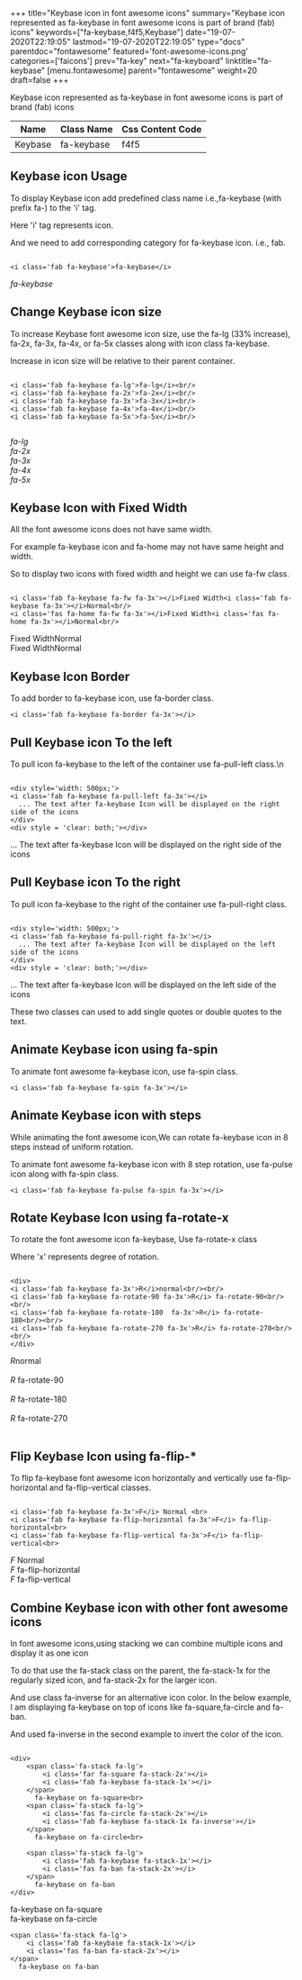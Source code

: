 +++
title="Keybase icon in font awesome icons"
summary="Keybase icon represented as fa-keybase in font awesome icons is part of brand (fab) icons"
keywords=["fa-keybase,f4f5,Keybase"]
date="19-07-2020T22:19:05"
lastmod="19-07-2020T22:19:05"
type="docs"
parentdoc="fontawesome"
featured='font-awesome-icons.png'
categories=['faicons']
prev="fa-key"
next="fa-keyboard"
linktitle="fa-keybase"
[menu.fontawesome]
parent="fontawesome"
weight=20
draft=false
+++


Keybase icon represented as fa-keybase in font awesome icons is part of brand (fab) icons

<div class='table-responsive'><table class='table'><thead><tr><th>Name</th><th>Class Name</th><th>Css Content Code</th></tr></thead><tbody><tr><td>Keybase</td><td>fa-keybase</td><td>f4f5</td></tr></tbody></table></div>



## Keybase icon Usage

To display Keybase icon add predefined class name i.e.,fa-keybase (with prefix fa-) to the 'i' tag.

Here 'i' tag represents icon.

And we need to add corresponding category for fa-keybase icon. i.e., fab.


```

<i class='fab fa-keybase'>fa-keybase</i>
```

<i class='fab fa-keybase'>fa-keybase</i>




## Change Keybase icon size
To increase Keybase font awesome icon size, use the fa-lg (33% increase), fa-2x, fa-3x, fa-4x, or fa-5x classes along with icon class fa-keybase.

Increase in icon size will be relative to their parent container. 

```

<i class='fab fa-keybase fa-lg'>fa-lg</i><br/>
<i class='fab fa-keybase fa-2x'>fa-2x</i><br/>
<i class='fab fa-keybase fa-3x'>fa-3x</i><br/>
<i class='fab fa-keybase fa-4x'>fa-4x</i><br/>
<i class='fab fa-keybase fa-5x'>fa-5x</i><br/>
            
```

<i class='fab fa-keybase fa-lg'>fa-lg</i><br/>
<i class='fab fa-keybase fa-2x'>fa-2x</i><br/>
<i class='fab fa-keybase fa-3x'>fa-3x</i><br/>
<i class='fab fa-keybase fa-4x'>fa-4x</i><br/>
<i class='fab fa-keybase fa-5x'>fa-5x</i><br/>
            



## Keybase Icon with Fixed Width 

All the font awesome icons does not have same width.

For example fa-keybase icon and fa-home may not have same height and width.

So to display two icons with fixed width and height we can use fa-fw class.


```

<i class='fab fa-keybase fa-fw fa-3x'></i>Fixed Width<i class='fab fa-keybase fa-3x'></i>Normal<br/>
<i class='fas fa-home fa-fw fa-3x'></i>Fixed Width<i class='fas fa-home fa-3x'></i>Normal<br/>
```

<i class='fab fa-keybase fa-fw fa-3x'></i>Fixed Width<i class='fab fa-keybase fa-3x'></i>Normal<br/>
<i class='fas fa-home fa-fw fa-3x'></i>Fixed Width<i class='fas fa-home fa-3x'></i>Normal<br/>



## Keybase Icon Border 

To add border to fa-keybase icon, use fa-border class.


```
<i class='fab fa-keybase fa-border fa-3x'></i>

```
<i class='fab fa-keybase fa-border fa-3x'></i>





## Pull Keybase icon To the left

To pull icon fa-keybase to the left of the container use fa-pull-left class.\n

```

<div style='width: 500px;'>
<i class='fab fa-keybase fa-pull-left fa-3x'></i>
  ... The text after fa-keybase Icon will be displayed on the right side of the icons
</div>
<div style = 'clear: both;'></div>
```

<div style='width: 500px;'>
<i class='fab fa-keybase fa-pull-left fa-3x'></i>
  ... The text after fa-keybase Icon will be displayed on the right side of the icons
</div>
<div style = 'clear: both;'></div>




## Pull Keybase icon To the right
To pull icon fa-keybase to the right of the container use fa-pull-right class.

```

<div style='width: 500px;'>
<i class='fab fa-keybase fa-pull-right fa-3x'></i>
  ... The text after fa-keybase Icon will be displayed on the left side of the icons
</div>
<div style = 'clear: both;'></div>
```

<div style='width: 500px;'>
<i class='fab fa-keybase fa-pull-right fa-3x'></i>
  ... The text after fa-keybase Icon will be displayed on the left side of the icons
</div>
<div style = 'clear: both;'></div>

These two classes can used to add single quotes or double quotes to the text.


## Animate Keybase icon using fa-spin
To animate font awesome fa-keybase icon, use fa-spin class.

```
<i class='fab fa-keybase fa-spin fa-3x'></i>
```
<i class='fab fa-keybase fa-spin fa-3x'></i>




## Animate Keybase icon with steps
While animating the font awesome icon,We can rotate fa-keybase icon in 8 steps instead of uniform rotation.

To animate font awesome fa-keybase icon with 8 step rotation, use fa-pulse icon along with fa-spin class.


```
<i class='fab fa-keybase fa-pulse fa-spin fa-3x'></i>

```
<i class='fab fa-keybase fa-pulse fa-spin fa-3x'></i>





## Rotate Keybase Icon using fa-rotate-x
To rotate the font awesome icon fa-keybase, Use fa-rotate-x class

Where 'x' represents degree of rotation.


```

<div>
<i class='fab fa-keybase fa-3x'>R</i>normal<br/><br/>
<i class='fab fa-keybase fa-rotate-90 fa-3x'>R</i> fa-rotate-90<br/><br/> 
<i class='fab fa-keybase fa-rotate-180  fa-3x'>R</i> fa-rotate-180<br/><br/> 
<i class='fab fa-keybase fa-rotate-270 fa-3x'>R</i> fa-rotate-270<br/><br/>
</div>
```

<div>
<i class='fab fa-keybase fa-3x'>R</i>normal<br/><br/>
<i class='fab fa-keybase fa-rotate-90 fa-3x'>R</i> fa-rotate-90<br/><br/> 
<i class='fab fa-keybase fa-rotate-180  fa-3x'>R</i> fa-rotate-180<br/><br/> 
<i class='fab fa-keybase fa-rotate-270 fa-3x'>R</i> fa-rotate-270<br/><br/>
</div>




## Flip Keybase Icon using fa-flip-*
To flip fa-keybase font awesome icon horizontally and vertically use fa-flip-horizontal and fa-flip-vertical classes. 

```

<i class='fab fa-keybase fa-3x'>F</i> Normal <br>
<i class='fab fa-keybase fa-flip-horizontal fa-3x'>F</i> fa-flip-horizontal<br>
<i class='fab fa-keybase fa-flip-vertical fa-3x'>F</i> fa-flip-vertical<br>
```

<i class='fab fa-keybase fa-3x'>F</i> Normal <br>
<i class='fab fa-keybase fa-flip-horizontal fa-3x'>F</i> fa-flip-horizontal<br>
<i class='fab fa-keybase fa-flip-vertical fa-3x'>F</i> fa-flip-vertical<br>




## Combine Keybase icon with other font awesome icons
In font awesome icons,using stacking we can combine multiple icons and display it as one icon 

To do that use the fa-stack class on the parent, the fa-stack-1x for the regularly sized icon, and fa-stack-2x for the larger icon.

And use class fa-inverse for an alternative icon color. 
In the below example, I am displaying fa-keybase on top of icons like fa-square,fa-circle and fa-ban.

And used fa-inverse in the second example to invert the color of the icon.

```

<div>
    <span class='fa-stack fa-lg'>
        <i class='far fa-square fa-stack-2x'></i>
        <i class='fab fa-keybase fa-stack-1x'></i>
    </span>
      fa-keybase on fa-square<br>
    <span class='fa-stack fa-lg'>
        <i class='fas fa-circle fa-stack-2x'></i>
        <i class='fab fa-keybase fa-stack-1x fa-inverse'></i>
    </span>
      fa-keybase on fa-circle<br>

    <span class='fa-stack fa-lg'>
        <i class='fab fa-keybase fa-stack-1x'></i>
        <i class='fas fa-ban fa-stack-2x'></i>
    </span>
      fa-keybase on fa-ban
</div>
```

<div>
    <span class='fa-stack fa-lg'>
        <i class='far fa-square fa-stack-2x'></i>
        <i class='fab fa-keybase fa-stack-1x'></i>
    </span>
      fa-keybase on fa-square<br>
    <span class='fa-stack fa-lg'>
        <i class='fas fa-circle fa-stack-2x'></i>
        <i class='fab fa-keybase fa-stack-1x fa-inverse'></i>
    </span>
      fa-keybase on fa-circle<br>

    <span class='fa-stack fa-lg'>
        <i class='fab fa-keybase fa-stack-1x'></i>
        <i class='fas fa-ban fa-stack-2x'></i>
    </span>
      fa-keybase on fa-ban
</div>






